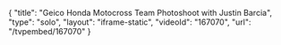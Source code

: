 {
    "title": "Geico Honda Motocross Team Photoshoot with Justin Barcia",
    "type": "solo",
    "layout": "iframe-static",
    "videoId": "167070",
    "url": "\/tvpembed\/167070"
}